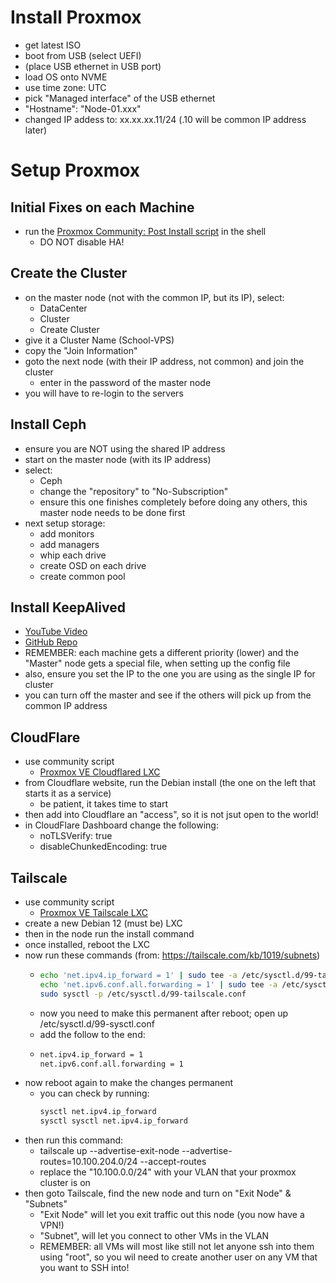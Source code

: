 # Install Proxmox

- get latest ISO
- boot from USB (select UEFI)
- (place USB ethernet in USB port)
- load OS onto NVME
- use time zone: UTC
- pick "Managed interface" of the USB ethernet
- "Hostname": "Node-01.xxx"
- changed IP addess to: xx.xx.xx.11/24 (.10 will be common IP address later)

# Setup Proxmox

## Initial Fixes on each Machine
- run the [Proxmox Community: Post Install script](https://community-scripts.github.io/ProxmoxVE/scripts?id=post-pve-install) in the shell
  - DO NOT disable HA!
 
## Create the Cluster
  - on the master node (not with the common IP, but its IP), select:
    - DataCenter
    - Cluster
    - Create Cluster
- give it a Cluster Name (School-VPS)
- copy the "Join Information"
- goto the next node (with their IP address, not common) and join the cluster
  - enter in the password of the master node
- you will have to re-login to the servers

## Install Ceph
- ensure you are NOT using the shared IP address
- start on the master node (with its IP address)
- select:
  - Ceph
  - change the "repository" to "No-Subscription"
  - ensure this one finishes completely before doing any others, this master node needs to be done first
- next setup storage:
  - add monitors
  - add managers
  - whip each drive
  - create OSD on each drive
  - create common pool
 
## Install KeepAlived
- [YouTube Video](https://www.youtube.com/watch?v=82Q4SZMW-zg&list=PLwcxrRo-VwS2gNgY-GlPGDYZ6KCwSu3tD&index=3)
- [GitHub Repo](https://github.com/mrp-yt/Galaxy-Home-Lab/blob/main/Services/keepalived/keepalived-setup.md)
- REMEMBER: each machine gets a different priority (lower) and the "Master" node gets a special file, when setting up the config file
- also, ensure you set the IP to the one you are using as the single IP for cluster
- you can turn off the master and see if the others will pick up from the common IP address

## CloudFlare
- use community script
  - [Proxmox VE Cloudflared LXC](https://community-scripts.github.io/ProxmoxVE/scripts?id=cloudflared)
- from Cloudflare website, run the Debian install (the one on the left that starts it as a service)
  - be patient, it takes time to start
- then add into Cloudflare an "access", so it is not jsut open to the world! 
- in CloudFlare Dashboard change the following:
  - noTLSVerify: true
  - disableChunkedEncoding: true
 
## Tailscale
- use community script
  - [Proxmox VE Tailscale LXC](https://community-scripts.github.io/ProxmoxVE/scripts?id=add-tailscale-lxc)
- create a new Debian 12 (must be) LXC
- then in the node run the install command
- once installed, reboot the LXC
- now run these commands (from: https://tailscale.com/kb/1019/subnets)
  - ```bash
    echo 'net.ipv4.ip_forward = 1' | sudo tee -a /etc/sysctl.d/99-tailscale.conf
    echo 'net.ipv6.conf.all.forwarding = 1' | sudo tee -a /etc/sysctl.d/99-tailscale.conf
    sudo sysctl -p /etc/sysctl.d/99-tailscale.conf
    ```
  - now you need to make this permanent after reboot; open up /etc/sysctl.d/99-sysctl.conf
  - add the follow to the end:
  - ```bash
    net.ipv4.ip_forward = 1
    net.ipv6.conf.all.forwarding = 1
    ```
- now reboot again to make the changes permanent
  - you can check by running:
    ```bash
    sysctl net.ipv4.ip_forward
    sysctl sysctl net.ipv4.ip_forward
    ```
- then run this command:
  -  tailscale up --advertise-exit-node --advertise-routes=10.100.204.0/24 --accept-routes
  -  replace the "10.100.0.0/24" with your VLAN that your proxmox cluster is on
- then goto Tailscale, find the new node and turn on "Exit Node" & "Subnets"
  - "Exit Node" will let you exit traffic out this node (you now have a VPN!)
  - "Subnet", will let you connect to other VMs in the VLAN
  - REMEMBER: all VMs will most like still not let anyone ssh into them using "root", so you wil need to create another user on any VM that you want to SSH into!
